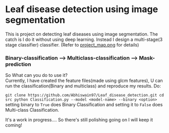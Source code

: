 # Leaf disease detection using image segmentation 

This is project on detecting leaf diseases using image segmentation. The catch is I do it without using deep learning. 
Instead I design a multi-stage(3 stage classifier) classifier. 
(Refer to [project_map.png](https://github.com/Abhiswain97/Leaf_disease_detection/blob/master/project_map.png) for details)

### Binary-classification --> Multiclass-classification --> Mask-prediction

So What can you do to use it? <br>
Currently, I have created the feature files(made using glcm features), U can run the classification(Binary and multiclass) and reproduce my results. Do:

`
git clone https://github.com/Abhiswain97/Leaf_disease_detection.git
cd src
python Classification.py --model <model-name> --binary <option>
`
<br>
setting binary to `True` does Binary Classification and setting it to `False` does Multi-class Classification.

It's a work in progress.... So there's still polishing going on I will keep it coming!
